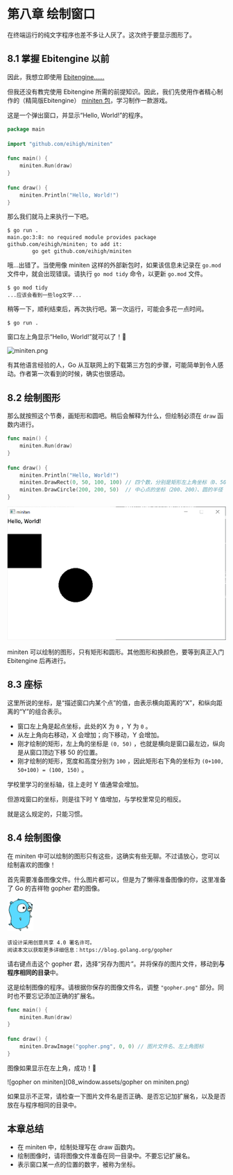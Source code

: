 # 第八章 绘制窗口

在终端运行的纯文字程序也差不多让人厌了。这次终于要显示图形了。

## 8.1 掌握 Ebitengine 以前


因此，我想立即使用 [Ebitengine……](https://ebitengine.org/ja/)  

但我还没有教完使用 Ebitengine 所需的前提知识。因此，我们先使用作者精心制作的（精简版Ebitengine） [miniten 包](https://pkg.go.dev/github.com/eihigh/miniten)，学习制作一款游戏。


这是一个弹出窗口，并显示“Hello, World!”的程序。

```go
package main

import "github.com/eihigh/miniten"

func main() {
	miniten.Run(draw)
}

func draw() {
	miniten.Println("Hello, World!")
}
```

那么我们就马上来执行一下吧。

```
$ go run .
main.go:3:8: no required module provides package github.com/eihigh/miniten; to add it:
        go get github.com/eihigh/miniten
```


哦...出错了。当使用像 miniten 这样的外部新包时，如果该信息未记录在 `go.mod` 文件中，就会出现错误。请执行 `go mod tidy` 命令，以更新 `go.mod` 文件。

```
$ go mod tidy
...应该会看到一些log文字...
```

稍等一下，顺利结束后，再次执行吧。第一次运行，可能会多花一点时间。

```
$ go run .
```

窗口左上角显示“Hello, World!”就可以了！🎉

![miniten.png](https://res.cloudinary.com/zenn/image/fetch/s--w-Avkzr4--/c_limit%2Cf_auto%2Cfl_progressive%2Cq_auto%2Cw_1200/https://storage.googleapis.com/zenn-user-upload/deployed-images/505053baedfa2e8dfefc1b6f.png%3Fsha%3D4cc9f198d824fb1e04a82beabcdc431c19a026e4)


有其他语言经验的人，Go 从互联网上的下载第三方包的步骤，可能简单到令人感动。作者第一次看到的时候，确实也很感动。

## 8.2 绘制图形

那么就按照这个节奏，画矩形和圆吧。稍后会解释为什么，但绘制必须在 `draw` 函数内进行。

```go
func main() {
	miniten.Run(draw)
}

func draw() {
	miniten.Println("Hello, World!")
	miniten.DrawRect(0, 50, 100, 100) // 四个数，分别是矩形左上角坐标（0、50）、宽（100）、高（100）
	miniten.DrawCircle(200, 200, 50)  // 中心点的坐标（200、200）、圆的半径（50）
}
```

![shapes](08_window.assets/3aab663ffcd486d5168f637d.png)

miniten 可以绘制的图形，只有矩形和圆形。其他图形和换颜色，要等到真正入门 Ebitengine 后再进行。

## 8.3 座标


这里所说的坐标，是“描述窗口内某个点”的值，由表示横向距离的“X”，和纵向距离的“Y”的组合表示。

- 窗口左上角是起点坐标，此处的X 为 `0` ，Y 为 `0` 。
- 从左上角向右移动，X 会增加；向下移动，Y 会增加。
- 刚才绘制的矩形，左上角的坐标是 `(0, 50)` ，也就是横向是窗口最左边，纵向是从窗口顶边下移 50 的位置。
- 刚才绘制的矩形，宽度和高度分别为 `100` ，因此矩形右下角的坐标为 `(0+100, 50+100) = (100, 150)` 。

学校里学习的坐标轴，往上走时 Y 值通常会增加。  

但游戏窗口的坐标，则是往下时 Y 值增加，与学校里常见的相反。  

就是这么规定的，只能习惯。

## 8.4 绘制图像


在 miniten 中可以绘制的图形只有这些，这确实有些无聊。不过请放心，您可以绘制喜欢的图像！

首先需要准备图像文件。什么图片都可以，但是为了懒得准备图像的你，这里准备了 Go 的吉祥物 gopher 君的图像。

![gopher.png](08_window.assets/gopher.png)

```text
该设计采用创意共享 4.0 署名许可。
阅读本文以获取更多详细信息：https://blog.golang.org/gopher
```

请右键点击这个 gopher 君，选择“另存为图片”。并将保存的图片文件，移动到**与程序相同的目录**中。

这是绘制图像的程序。请根据你保存的图像文件名，调整 `"gopher.png"` 部分。同时也不要忘记添加正确的扩展名。

```go
func main() {
	miniten.Run(draw)
}

func draw() {
	miniten.DrawImage("gopher.png", 0, 0) // 图片文件名、左上角图标
}
```

图像如果显示在左上角，成功！🎉

![gopher on miniten](08_window.assets/gopher on miniten.png)

如果显示不正常，请检查一下图片文件名是否正确、是否忘记加扩展名，以及是否放在与程序相同的目录中。

## 本章总结

- 在 miniten 中，绘制处理写在 draw 函数内。
- 绘制图像时，请将图像文件准备在同一目录中。不要忘记扩展名。
- 表示窗口某一点的位置的数字，被称为坐标。
